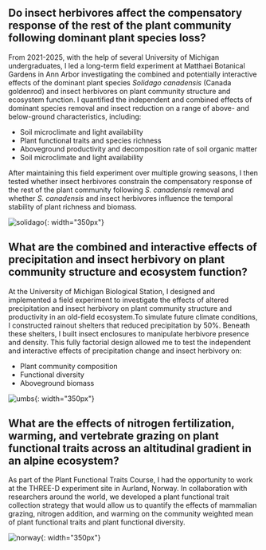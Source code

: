 ## Do insect herbivores affect the compensatory response of the rest of the plant community following dominant plant species loss? 

From 2021-2025, with the help of several University of Michigan undergraduates, I led a long-term field experiment at Matthaei Botanical Gardens in Ann Arbor investigating the combined and potentially interactive effects of the dominant plant species *Solidago canadensis* (Canada goldenrod) and insect herbivores on plant community structure and ecosystem function. I quantified the independent and combined effects of dominant species removal and insect reduction on a range of above- and below-ground characteristics, including:

* Soil microclimate and light availability
* Plant functional traits and species richness
* Aboveground productivity and decomposition rate of soil organic matter
* Soil microclimate and light availability

After maintaining this field experiment over multiple growing seasons, I then tested whether insect herbivores constrain the compensatory response of the rest of the plant community following *S. canadensis* removal and whether *S. canadensis* and insect herbivores influence the temporal stability of plant richness and biomass.

![solidago](mat.JPG){: width="350px"}

## What are the combined and interactive effects of precipitation and insect herbivory on plant community structure and ecosystem function? 

At the University of Michigan Biological Station, I designed and implemented a field experiment to investigate the effects of altered precipitation and insect herbivory on plant community structure and productivity in an old-field ecosystem.To simulate future climate conditions, I constructed rainout shelters that reduced precipitation by 50%. Beneath these shelters, I built insect enclosures to manipulate herbivore presence and density. This fully factorial design allowed me to test the independent and interactive effects of precipitation change and insect herbivory on:

* Plant community composition
* Functional diversity
* Aboveground biomass

![umbs](umbs.jpg){: width="350px"}

## What are the effects of nitrogen fertilization, warming, and vertebrate grazing on plant functional traits across an altitudinal gradient in an alpine ecosystem?

As part of the Plant Functional Traits Course, I had the opportunity to work at the THREE-D experiment site in Aurland, Norway. In collaboration with researchers around the world, we developed a plant functional trait collection strategy that would allow us to quantify the effects of mammalian grazing, nitrogen addition, and warming on the community weighted mean of plant functional traits and plant functional diversity. 

![norway](norway.JPG){: width="350px"}
